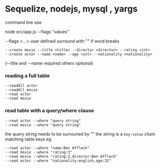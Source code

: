 # Sequelize, nodejs, mysql , yargs

command line use  

node src/app.js --flags "values"

--flags
<...> user defined surround with "" if word breaks

```
--create movie --title <title> --director <director> --rating <int>
--create actor --name <name> --age <int> --nationality <nationality>
```
  (--title and --name required others optional)
  
  ### reading a full table
  ```
  --readAll actor
  --readAll movie
  --read actor
  --read movie
  ```
  
  ### read table with a query/where clause
  ```
  --read actor --where "query string"
  --read movie --where "query string"
  ```
  the query string needs to be surrouned by ""
  the string is a ```key:value``` chain matching table keys
  eg
  ```
  --read actor --where "name:Ben Affleck"
  --read movie --where "rating:3"
  --read movie --where "rating:3,director:Ben Affleck"
  --read actor --where "nationality:english,age:32"
  ```


